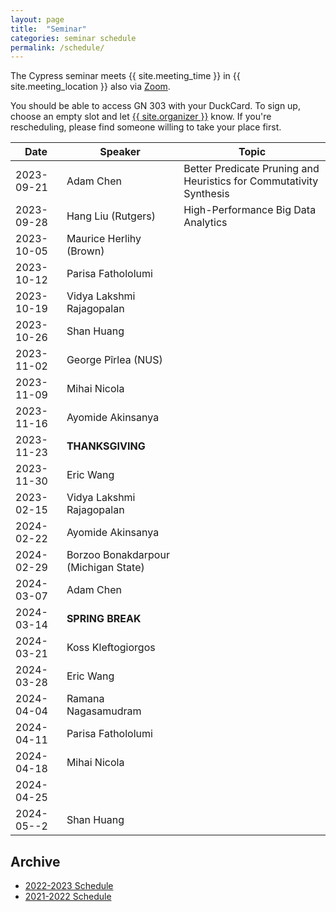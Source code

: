 ```yaml
---
layout: page
title:  "Seminar"
categories: seminar schedule
permalink: /schedule/
---
```


<link rel="stylesheet" href="{{ "/assets/schedule.css" | relative_url }}">

The Cypress seminar meets {{ site.meeting_time }} in {{ site.meeting_location }} also via [Zoom](https://stevens.zoom.us/j/96042392165).

You should be able to access GN 303 with your DuckCard. To sign up,
choose an empty slot and let <a id="contact" href="mailto:{{
site.email }}">{{ site.organizer }}</a> know. If you're rescheduling, please
find someone willing to take your place first.

| Date       | Speaker                               | Topic |
| ---------- | ------------------------------------- | ------------------------------------------------- |
| 2023-09-21 | Adam Chen | Better Predicate Pruning and Heuristics for Commutativity Synthesis |
| 2023-09-28 | Hang Liu (Rutgers) | High-Performance Big Data Analytics |
| 2023-10-05 | Maurice Herlihy (Brown) | |
| 2023-10-12 | Parisa Fathololumi | |
| 2023-10-19 | Vidya Lakshmi Rajagopalan | |
| 2023-10-26 | Shan Huang | |
| 2023-11-02 | George Pîrlea (NUS) | |
| 2023-11-09 | Mihai Nicola | |
| 2023-11-16 | Ayomide Akinsanya| |
| 2023-11-23 | **THANKSGIVING** | |
| 2023-11-30 | Eric Wang | |
| 2023-02-15 | Vidya Lakshmi Rajagopalan | |
| 2024-02-22 | Ayomide Akinsanya | |
| 2024-02-29 | Borzoo Bonakdarpour (Michigan State) | |
| 2024-03-07 | Adam Chen | |
| 2024-03-14 | **SPRING BREAK** | |
| 2024-03-21 | Koss Kleftogiorgos | |
| 2024-03-28 | Eric Wang | |
| 2024-04-04 | Ramana Nagasamudram | |
| 2024-04-11 | Parisa Fathololumi | |
| 2024-04-18 | Mihai Nicola | |
| 2024-04-25 | | |
| 2024-05--2 | Shan Huang | |

## Archive

- [2022-2023 Schedule](2022_2023)
- [2021-2022 Schedule](2021_2022)
